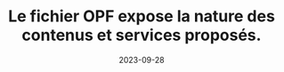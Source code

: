 ---
N: '94'
Rubrique: Identification et contact
title: Le fichier OPF expose la nature des contenus et services proposés. 
detail: La page d'accueil expose la nature des contenus et services proposés. 
categories: [" description métadonnées"]
agrege: O4094-E009
opquast: '4 094'
indiceebook: '9'
description: "Règle n° 009"
weight:  009
actif: '1'
layout: rules
date: 2023-09-28
tags: ["", ""]
objectif: ["", ""]
Meo: ""
Controle: ""
Author: "Opquast"
steps: ["", ""]
---